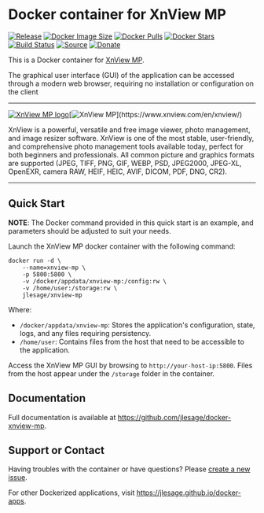 # Docker container for XnView MP
[![Release](https://img.shields.io/github/release/jlesage/docker-xnview-mp.svg?logo=github&style=for-the-badge)](https://github.com/jlesage/docker-xnview-mp/releases/latest)
[![Docker Image Size](https://img.shields.io/docker/image-size/jlesage/xnview-mp/latest?logo=docker&style=for-the-badge)](https://hub.docker.com/r/jlesage/xnview-mp/tags)
[![Docker Pulls](https://img.shields.io/docker/pulls/jlesage/xnview-mp?label=Pulls&logo=docker&style=for-the-badge)](https://hub.docker.com/r/jlesage/xnview-mp)
[![Docker Stars](https://img.shields.io/docker/stars/jlesage/xnview-mp?label=Stars&logo=docker&style=for-the-badge)](https://hub.docker.com/r/jlesage/xnview-mp)
[![Build Status](https://img.shields.io/github/actions/workflow/status/jlesage/docker-xnview-mp/build-image.yml?logo=github&branch=master&style=for-the-badge)](https://github.com/jlesage/docker-xnview-mp/actions/workflows/build-image.yml)
[![Source](https://img.shields.io/badge/Source-GitHub-blue?logo=github&style=for-the-badge)](https://github.com/jlesage/docker-xnview-mp)
[![Donate](https://img.shields.io/badge/Donate-PayPal-green.svg?style=for-the-badge)](https://paypal.me/JocelynLeSage)

This is a Docker container for [XnView MP](https://www.xnview.com/en/xnview/).

The graphical user interface (GUI) of the application can be accessed through a
modern web browser, requiring no installation or configuration on the client

---

[![XnView MP logo](https://images.weserv.nl/?url=raw.githubusercontent.com/jlesage/docker-templates/master/jlesage/images/xnview-mp-icon.png&w=110)](https://www.xnview.com/en/xnview/)[![XnView MP](https://images.placeholders.dev/?width=288&height=110&fontFamily=monospace&fontWeight=400&fontSize=52&text=XnView%20MP&bgColor=rgba(0,0,0,0.0)&textColor=rgba(121,121,121,1))](https://www.xnview.com/en/xnview/)

XnView is a powerful, versatile and free image viewer, photo management, and
image resizer software. XnView is one of the most stable, user-friendly, and
comprehensive photo management tools available today, perfect for both beginners
and professionals. All common picture and graphics formats are supported (JPEG,
TIFF, PNG, GIF, WEBP, PSD, JPEG2000, JPEG-XL, OpenEXR, camera RAW, HEIF, HEIC,
AVIF, DICOM, PDF, DNG, CR2).

---

## Quick Start

**NOTE**:
    The Docker command provided in this quick start is an example, and parameters
    should be adjusted to suit your needs.

Launch the XnView MP docker container with the following command:
```shell
docker run -d \
    --name=xnview-mp \
    -p 5800:5800 \
    -v /docker/appdata/xnview-mp:/config:rw \
    -v /home/user:/storage:rw \
    jlesage/xnview-mp
```

Where:

  - `/docker/appdata/xnview-mp`: Stores the application's configuration, state, logs, and any files requiring persistency.
  - `/home/user`: Contains files from the host that need to be accessible to the application.

Access the XnView MP GUI by browsing to `http://your-host-ip:5800`.
Files from the host appear under the `/storage` folder in the container.

## Documentation

Full documentation is available at https://github.com/jlesage/docker-xnview-mp.

## Support or Contact

Having troubles with the container or have questions? Please
[create a new issue](https://github.com/jlesage/docker-xnview-mp/issues).

For other Dockerized applications, visit https://jlesage.github.io/docker-apps.
